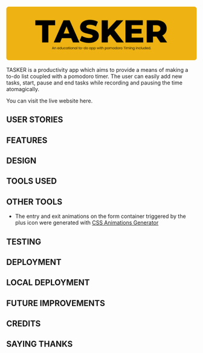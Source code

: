 ![readme header image](https://github.com/RebellionWebdesign/tasker/blob/6de4f475d0eae8cda3701c2859bdd4c937c1cd47/assets/images/readme-images/tasker-readme-header-image.png)

TASKER is a productivity app which aims to provide a means of making a to-do list coupled with a pomodoro timer. The user can easily add new tasks, start, pause and end tasks while recording and pausing the time atomagically.

You can visit the live website here.

## USER STORIES

## FEATURES

## DESIGN

## TOOLS USED

## OTHER TOOLS

- The entry and exit animations on the form container triggered by the plus icon were generated with [CSS Animations Generator](https://www.theappguruz.com/tag-tools/web/CSSAnimations/)

## TESTING

## DEPLOYMENT

## LOCAL DEPLOYMENT

## FUTURE IMPROVEMENTS

## CREDITS

## SAYING THANKS
